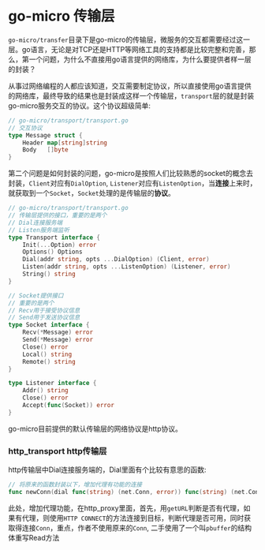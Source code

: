 go-micro 传输层
=============
`go-micro/transfer`目录下是go-micro的传输层，微服务的交互都需要经过这一层。go语言，无论是对TCP还是HTTP等网络工具的支持都是比较完整和完善，那么，第一个问题，为什么不直接用go语言提供的网络库，为什么要提供者样一层的封装？

从事过网络编程的人都应该知道，交互需要制定协议，所以直接使用go语言提供的网络库，最终导致的结果也是封装成这样一个传输层，`transport`层的就是封装go-micro服务交互的协议。这个协议超级简单:
```go
// go-micro/transport/transport.go
// 交互协议
type Message struct {
	Header map[string]string
	Body   []byte
}
```
第二个问题是如何封装的问题，go-micro是按照人们比较熟悉的socket的概念去封装，`Client`对应有`DialOption`, `Listener`对应有`ListenOption`，当**连接**上来时，就获取到一个`Socket`，`Socket`处理的是传输层的**协议**。
```go
// go-micro/transport/transport.go
// 传输层提供的接口，重要的是两个
// Dial连接服务端
// Listen服务端监听
type Transport interface {
	Init(...Option) error
	Options() Options
	Dial(addr string, opts ...DialOption) (Client, error)
	Listen(addr string, opts ...ListenOption) (Listener, error)
	String() string
}

// Socket提供接口
// 重要的是两个
// Recv用于接受协议信息
// Send用于发送协议信息
type Socket interface {
	Recv(*Message) error
	Send(*Message) error
	Close() error
	Local() string
	Remote() string
}

type Listener interface {
	Addr() string
	Close() error
	Accept(func(Socket)) error
}
```
go-micro目前提供的默认传输层的网络协议是http协议。

### http_transport http传输层
http传输层中Dial连接服务端的，Dial里面有个比较有意思的函数:
```go
// 将原来的函数封装以下，增加代理有功能的连接
func newConn(dial func(string) (net.Conn, error)) func(string) (net.Conn, error)
```
此处，增加代理功能，在http_proxy里面，首先，用`getURL`判断是否有代理，如果有代理，则使用`HTTP CONNECT`的方法连接到目标，判断代理是否可用，同时获取得连接`Conn`，重点，作者不使用原来的`Conn`, 二手使用了一个叫`pbuffer`的结构体重写Read方法